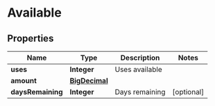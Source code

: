 
# Available

## Properties
Name | Type | Description | Notes
------------ | ------------- | ------------- | -------------
**uses** | **Integer** | Uses available | 
**amount** | [**BigDecimal**](BigDecimal.md) |  | 
**daysRemaining** | **Integer** | Days remaining |  [optional]



